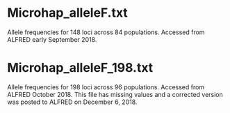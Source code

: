 # Microhap_alleleF.txt

Allele frequencies for 148 loci across 84 populations.
Accessed from ALFRED early September 2018.


# Microhap_alleleF_198.txt

Allele frequencies for 198 loci across 96 populations.
Accessed from ALFRED October 2018.
This file has missing values and a corrected version was posted to ALFRED on December 6, 2018.
